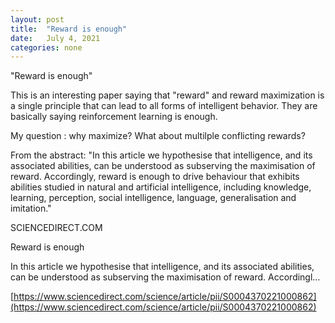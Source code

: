 ```yaml
---
layout: post
title:  "Reward is enough"
date:   July 4, 2021
categories: none
---
```


"Reward is enough"

This is an interesting paper saying that "reward" and reward maximization is a single principle that can lead to all forms of intelligent behavior. They are basically saying reinforcement learning is enough.

My question : why maximize? What about multilple conflicting rewards?  

From the abstract: "In this article we hypothesise that intelligence, and its associated abilities, can be understood as subserving the maximisation of reward. Accordingly, reward is enough to drive behaviour that exhibits abilities studied in natural and artificial intelligence, including knowledge, learning, perception, social intelligence, language, generalisation and imitation." 






SCIENCEDIRECT.COM




Reward is enough

In this article we hypothesise that intelligence, and its associated abilities, can be understood as subserving the maximisation of reward. Accordingl…





[https://www.sciencedirect.com/science/article/pii/S0004370221000862](https://www.sciencedirect.com/science/article/pii/S0004370221000862)



 

